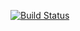 [![Build Status](https://travis-ci.org/MarketReaction/Analyse.svg?branch=master)](https://travis-ci.org/MarketReaction/Analyse)